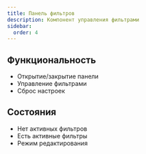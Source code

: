 ```yaml
---
title: Панель фильтров
description: Компонент управления фильтрами
sidebar:
  order: 4
---
```


## Функциональность
- Открытие/закрытие панели
- Управление фильтрами
- Сброс настроек

## Состояния
- Нет активных фильтров
- Есть активные фильтры
- Режим редактирования 